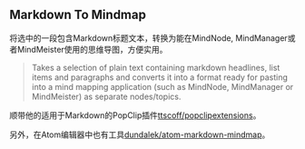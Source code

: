 ## Markdown To Mindmap

将选中的一段包含Markdown标题文本，转换为能在MindNode, MindManager或者MindMeister使用的思维导图，方便实用。
>Takes a selection of plain text containing markdown headlines, list items and paragraphs and converts it into a format ready for pasting into a mind mapping application (such as MindNode, MindManager or MindMeister) as separate nodes/topics.

顺带他的适用于Markdown的PopClip插件[ttscoff/popclipextensions](https://github.com/ttscoff/popclipextensions)。

另外，在Atom编辑器中也有工具[dundalek/atom-markdown-mindmap](https://github.com/dundalek/atom-markdown-mindmap)。
